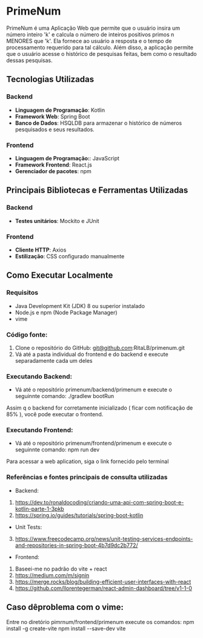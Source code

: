 # PrimeNum

PrimeNum é uma Aplicação Web que permite que o usuário insira um número inteiro 'k' e calcula o número de inteiros positivos primos n MENORES que 'k'. Ela fornece ao usuário a resposta e o tempo de processamento requerido para tal cálculo. 
Além disso, a aplicação permite que o usuário acesse o histórico de pesquisas feitas, bem como o resultado dessas pesquisas.

## Tecnologias Utilizadas

### Backend
- **Linguagem de Programação**: Kotlin
- **Framework Web**: Spring Boot
- **Banco de Dados**: HSQLDB para armazenar o histórico de números pesquisados e seus resultados.

### Frontend
- **Linguagem de Programação:**:  JavaScript
- **Framework Frontend**:  React.js
- **Gerenciador de pacotes**:  npm

## Principais Bibliotecas e Ferramentas Utilizadas
### Backend
- **Testes unitários**: Mockito e JUnit

### Frontend
- **Cliente HTTP**:  Axios
- **Estilização**:  CSS configurado manualmente

## Como Executar Localmente

### Requisitos
- Java Development Kit (JDK) 8 ou superior instalado
- Node.js e npm (Node Package Manager)
- vime

### Código fonte:
1. Clone o repositório do GitHub: git@github.com:RitaLB/primenum.git
2. Vá até a pasta individual do frontend e do backend e execute separadamente cada um deles


### Executando Backend:
- Vá até o repositório primenum/backend/primenum e execute o seguinnte comando: 
./gradlew bootRun

Assim q o backend for corretamente inicializado ( ficar com notificação de 85% ), você pode executar o frontend.

### Executando Frontend:
- Vá até o repositório primenum/frontend/primenum e execute o seguinnte comando: 
npm run dev

Para acessar a web aplication, siga o link fornecido pelo terminal
### Referências e fontes principais de consulta utilizadas
- Backend:
1. https://dev.to/ronaldocoding/criando-uma-api-com-spring-boot-e-kotlin-parte-1-3pkb
2. https://spring.io/guides/tutorials/spring-boot-kotlin

- Unit Tests:
3. https://www.freecodecamp.org/news/unit-testing-services-endpoints-and-repositories-in-spring-boot-4b7d9dc2b772/

- Frontend:
1. Baseei-me no padrão do vite + react
2. https://medium.com/m/signin
3. https://merge.rocks/blog/building-efficient-user-interfaces-with-react
4. https://github.com/llorentegerman/react-admin-dashboard/tree/v1-1-0

## Caso dêproblema com o vime:
Entre no diretório pimrnum/frontend/primenum   execute os comandos:
npm install -g create-vite
npm install --save-dev vite


